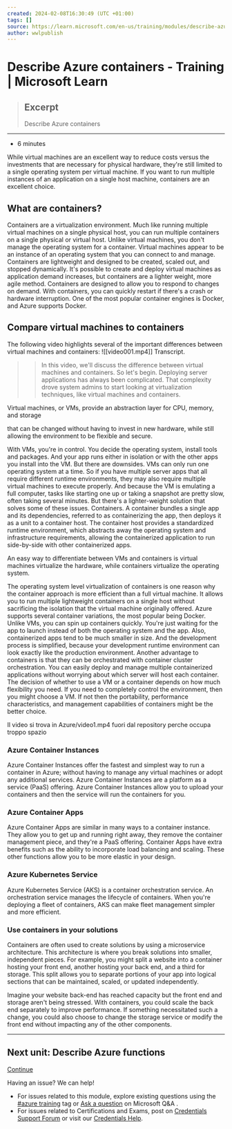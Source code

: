 ```yaml
---
created: 2024-02-08T16:30:49 (UTC +01:00)
tags: []
source: https://learn.microsoft.com/en-us/training/modules/describe-azure-compute-networking-services/5-containers
author: wwlpublish
---
```


# Describe Azure containers - Training | Microsoft Learn

> ## Excerpt
> Describe Azure containers

---
-   6 minutes

While virtual machines are an excellent way to reduce costs versus the investments that are necessary for physical hardware, they're still limited to a single operating system per virtual machine. If you want to run multiple instances of an application on a single host machine, containers are an excellent choice.

## What are containers?

Containers are a virtualization environment. Much like running multiple virtual machines on a single physical host, you can run multiple containers on a single physical or virtual host. Unlike virtual machines, you don't manage the operating system for a container. Virtual machines appear to be an instance of an operating system that you can connect to and manage. Containers are lightweight and designed to be created, scaled out, and stopped dynamically. It's possible to create and deploy virtual machines as application demand increases, but containers are a lighter weight, more agile method. Containers are designed to allow you to respond to changes on demand. With containers, you can quickly restart if there's a crash or hardware interruption. One of the most popular container engines is Docker, and Azure supports Docker.

## Compare virtual machines to containers

The following video highlights several of the important differences between virtual machines and containers:
![[video001.mp4]]
Transcript.
>>In this video, we'll discuss the difference between virtual machines and containers.
So let's begin. Deploying server applications has always been complicated.
That complexity drove system admins to start looking
at virtualization techniques, like virtual machines and containers.

Virtual machines, or VMs, provide an abstraction layer for CPU, memory, and storage

that can be changed without having to invest in new hardware,
while still allowing the environment to be flexible and secure.

With VMs, you're in control.
You decide the operating system, install tools and packages.
And your app runs either in isolation or with the other apps you install into the VM.
But there are downsides. VMs can only run one operating system at a time.
So if you have multiple server apps that all require different runtime environments,
they may also require multiple virtual machines to execute properly.
And because the VM is emulating a full computer,
tasks like starting one up or taking a snapshot are pretty slow, often taking several minutes.
But there's a lighter-weight solution that solves some of these issues. Containers.
A container bundles a single app and its dependencies,
referred to as containerizing the app, then deploys it as a unit to a container host.
The container host provides a standardized runtime environment,
which abstracts away the operating system and infrastructure requirements,
allowing the containerized application to run side-by-side with other containerized apps.

An easy way to differentiate between VMs and containers is
virtual machines virtualize the hardware,
while containers virtualize the operating system.

The operating system level virtualization of containers is one reason
why the container approach is more efficient than a full virtual machine.
It allows you to run multiple lightweight containers on a single host
without sacrificing the isolation that the virtual machine originally offered.
Azure supports several container variations, the most popular being Docker.
Unlike VMs, you can spin up containers quickly.
You're just waiting for the app to launch instead of both the operating system and the app.
Also, containerized apps tend to be much smaller in size.
And the development process is simplified, because your
development runtime environment can look exactly like the production environment.
Another advantage to containers is that they
can be orchestrated with container cluster orchestration.
You can easily deploy and manage multiple containerized applications
without worrying about which server will host each container.
The decision of whether to use a VM or a container depends on how much flexibility you need.
If you need to completely control the environment, then you might choose a VM.
If not then the portability, performance characteristics, and management capabilities of containers might be the better choice.

Il video si trova in Azure/video1.mp4 fuori dal repository perche occupa troppo spazio

### Azure Container Instances

Azure Container Instances offer the fastest and simplest way to run a container in Azure; without having to manage any virtual machines or adopt any additional services. Azure Container Instances are a platform as a service (PaaS) offering. Azure Container Instances allow you to upload your containers and then the service will run the containers for you.

### Azure Container Apps

Azure Container Apps are similar in many ways to a container instance. They allow you to get up and running right away, they remove the container management piece, and they're a PaaS offering. Container Apps have extra benefits such as the ability to incorporate load balancing and scaling. These other functions allow you to be more elastic in your design.

### Azure Kubernetes Service

Azure Kubernetes Service (AKS) is a container orchestration service. An orchestration service manages the lifecycle of containers. When you're deploying a fleet of containers, AKS can make fleet management simpler and more efficient.

### Use containers in your solutions

Containers are often used to create solutions by using a microservice architecture. This architecture is where you break solutions into smaller, independent pieces. For example, you might split a website into a container hosting your front end, another hosting your back end, and a third for storage. This split allows you to separate portions of your app into logical sections that can be maintained, scaled, or updated independently.

Imagine your website back-end has reached capacity but the front end and storage aren't being stressed. With containers, you could scale the back end separately to improve performance. If something necessitated such a change, you could also choose to change the storage service or modify the front end without impacting any of the other components.

___

## Next unit: Describe Azure functions

[Continue](https://learn.microsoft.com/en-us/training/modules/describe-azure-compute-networking-services/6-functions/)

Having an issue? We can help!

-   For issues related to this module, explore existing questions using the [#azure training](https://aka.ms/azure-fundamentals-qna) tag or [Ask a question](https://aka.ms/qnaaztraining) on Microsoft Q&A .
-   For issues related to Certifications and Exams, post on [Credentials Support Forum](https://aka.ms/pilot-certifications-forums) or visit our [Credentials Help](https://aka.ms/pilot-cert-help).
